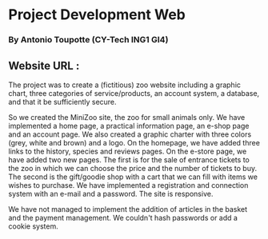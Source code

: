 # Project Development Web

### By Antonio Toupotte (CY-Tech ING1 GI4)

## Website URL : 
 
The project was to create a (fictitious) zoo website including a graphic chart, three categories of service/products, an account system, a database, and that it be sufficiently secure.

So we created the MiniZoo site, the zoo for small animals only. We have implemented a home page, a practical information page, an e-shop page and an account page. We also created a graphic charter with three colors (grey, white and brown) and a logo.
On the homepage, we have added three links to the history, species and reviews pages. On the e-store page, we have added two new pages.
The first is for the sale of entrance tickets to the zoo in which we can choose the price and the number of tickets to buy. 
The second is the gift/goodie shop with a cart that we can fill with items we wishes to purchase.
We have implemented a registration and connection system with an e-mail and a password. The site is responsive.

We have not managed to implement the addition of articles in the basket and the payment management.
We couldn't hash passwords or add a cookie system.